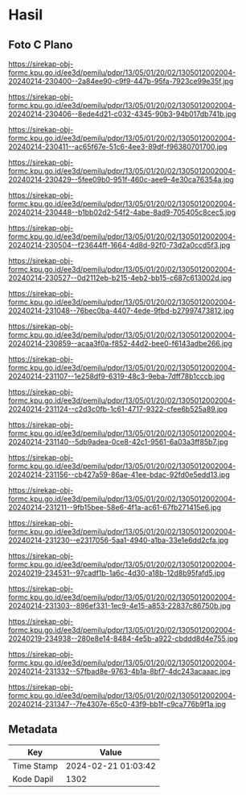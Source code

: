 # Hasil

## Foto C Plano

https://sirekap-obj-formc.kpu.go.id/ee3d/pemilu/pdpr/13/05/01/20/02/1305012002004-20240214-230400--2a84ee90-c9f9-447b-95fa-7923ce99e35f.jpg

https://sirekap-obj-formc.kpu.go.id/ee3d/pemilu/pdpr/13/05/01/20/02/1305012002004-20240214-230406--8ede4d21-c032-4345-90b3-94b017db741b.jpg

https://sirekap-obj-formc.kpu.go.id/ee3d/pemilu/pdpr/13/05/01/20/02/1305012002004-20240214-230411--ac65f67e-51c6-4ee3-89df-f96380701700.jpg

https://sirekap-obj-formc.kpu.go.id/ee3d/pemilu/pdpr/13/05/01/20/02/1305012002004-20240214-230429--5fee09b0-951f-460c-aee9-4e30ca76354a.jpg

https://sirekap-obj-formc.kpu.go.id/ee3d/pemilu/pdpr/13/05/01/20/02/1305012002004-20240214-230448--b1bb02d2-54f2-4abe-8ad9-705405c8cec5.jpg

https://sirekap-obj-formc.kpu.go.id/ee3d/pemilu/pdpr/13/05/01/20/02/1305012002004-20240214-230504--f23644ff-1664-4d8d-92f0-73d2a0ccd5f3.jpg

https://sirekap-obj-formc.kpu.go.id/ee3d/pemilu/pdpr/13/05/01/20/02/1305012002004-20240214-230527--0d2112eb-b215-4eb2-bb15-c687c613002d.jpg

https://sirekap-obj-formc.kpu.go.id/ee3d/pemilu/pdpr/13/05/01/20/02/1305012002004-20240214-231048--76bec0ba-4407-4ede-9fbd-b27997473812.jpg

https://sirekap-obj-formc.kpu.go.id/ee3d/pemilu/pdpr/13/05/01/20/02/1305012002004-20240214-230859--acaa3f0a-f852-44d2-bee0-f6143adbe266.jpg

https://sirekap-obj-formc.kpu.go.id/ee3d/pemilu/pdpr/13/05/01/20/02/1305012002004-20240214-231107--1e258df9-6319-48c3-9eba-7dff78b1cccb.jpg

https://sirekap-obj-formc.kpu.go.id/ee3d/pemilu/pdpr/13/05/01/20/02/1305012002004-20240214-231124--c2d3c0fb-1c61-4717-9322-cfee6b525a89.jpg

https://sirekap-obj-formc.kpu.go.id/ee3d/pemilu/pdpr/13/05/01/20/02/1305012002004-20240214-231140--5db9adea-0ce8-42c1-9561-6a03a3ff85b7.jpg

https://sirekap-obj-formc.kpu.go.id/ee3d/pemilu/pdpr/13/05/01/20/02/1305012002004-20240214-231156--cb427a59-86ae-41ee-bdac-92fd0e5edd13.jpg

https://sirekap-obj-formc.kpu.go.id/ee3d/pemilu/pdpr/13/05/01/20/02/1305012002004-20240214-231211--9fb15bee-58e6-4f1a-ac61-67fb271415e6.jpg

https://sirekap-obj-formc.kpu.go.id/ee3d/pemilu/pdpr/13/05/01/20/02/1305012002004-20240214-231230--e2317056-5aa1-4940-a1ba-33e1e6dd2cfa.jpg

https://sirekap-obj-formc.kpu.go.id/ee3d/pemilu/pdpr/13/05/01/20/02/1305012002004-20240219-234531--97cadf1b-1a6c-4d30-a18b-12d8b95fafd5.jpg

https://sirekap-obj-formc.kpu.go.id/ee3d/pemilu/pdpr/13/05/01/20/02/1305012002004-20240214-231303--896ef331-1ec9-4e15-a853-22837c86750b.jpg

https://sirekap-obj-formc.kpu.go.id/ee3d/pemilu/pdpr/13/05/01/20/02/1305012002004-20240219-234938--280e8e14-8484-4e5b-a922-cbddd8d4e755.jpg

https://sirekap-obj-formc.kpu.go.id/ee3d/pemilu/pdpr/13/05/01/20/02/1305012002004-20240214-231332--57fbad8e-9763-4b1a-8bf7-4dc243acaaac.jpg

https://sirekap-obj-formc.kpu.go.id/ee3d/pemilu/pdpr/13/05/01/20/02/1305012002004-20240214-231347--7fe4307e-65c0-43f9-bb1f-c9ca776b9f1a.jpg


## Metadata

| Key        | Value               |
| ---------- | ------------------- |
| Time Stamp | 2024-02-21 01:03:42 |
| Kode Dapil | 1302                |



